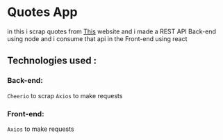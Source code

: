 # Quotes App

in this i scrap quotes from [This](http://quotes.toscrape.com/) website and i made a REST API Back-end using node
and i consume that api in the Front-end using react

## Technologies used :

### Back-end:

`Cheerio` to scrap
`Axios` to make requests

### Front-end:

`Axios` to make requests
